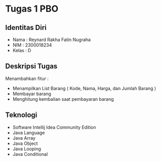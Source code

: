 # Tugas 1 PBO 
## Identitas Diri
- Nama : Reynard Rakha Fatin Nugraha
- NIM : 2300018234
- Kelas : D

## Deskripsi Tugas
Menambahkan fitur :
- Menampilkan List Barang ( Kode, Nama, Harga, dan Jumlah Barang )
- Membayar barang
- Menghitung kembalian saat pembayaran barang

## Teknologi
- Software Intellij Idea Community Edition
- Java Language
- Java Array
- Java Object
- Java Looping
- Java Conditional
